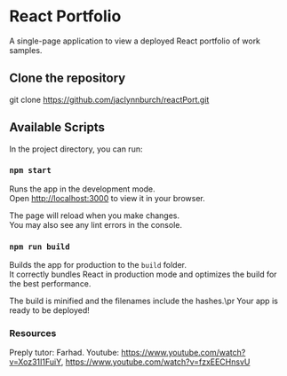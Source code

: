 # React Portfolio

A single-page application to view a deployed React portfolio of work samples.

## Clone the repository

git clone https://github.com/jaclynnburch/reactPort.git


## Available Scripts

In the project directory, you can run:

### `npm start`

Runs the app in the development mode.\
Open [http://localhost:3000](http://localhost:3000) to view it in your browser.

The page will reload when you make changes.\
You may also see any lint errors in the console.

### `npm run build`

Builds the app for production to the `build` folder.\
It correctly bundles React in production mode and optimizes the build for the best performance.

The build is minified and the filenames include the hashes.\pr
Your app is ready to be deployed!

### Resources

Preply tutor: Farhad.
Youtube: https://www.youtube.com/watch?v=Xoz31I1FuiY, https://www.youtube.com/watch?v=fzxEECHnsvU


